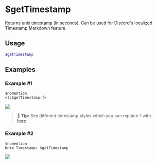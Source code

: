 # $getTimestamp
Returns [unix timestamp](https://www.unixtimestamp.com/) (in seconds). Can be used for Discord's localized Timestamp Markdown feature.

## Usage
```php
$getTimestamp
```

## Examples
### Example #1
```
$nomention
<t:$getTimestamp:f>
```
![](https://user-images.githubusercontent.com/69215413/138787654-73590a6f-9d8f-493d-8929-d308db12f846.png)
> 🧠 **Tip:** See different timestamp styles which you can replace `f` with [here](https://discord.com/developers/docs/reference#message-formatting-timestamp-styles).

### Example #2
```
$nomention
Unix Timestamp: $getTimestamp
```
![](https://user-images.githubusercontent.com/69215413/125980242-02e20d79-3cb6-45c0-b9d8-07da4844eb89.png)